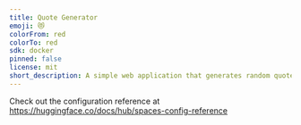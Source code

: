 ```yaml
---
title: Quote Generator
emoji: 😻
colorFrom: red
colorTo: red
sdk: docker
pinned: false
license: mit
short_description: A simple web application that generates random quotes.
---
```


Check out the configuration reference at https://huggingface.co/docs/hub/spaces-config-reference
